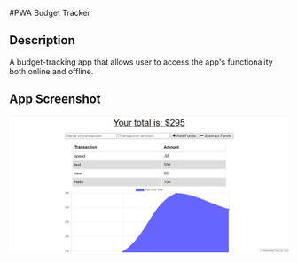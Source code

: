 #PWA Budget Tracker

## Description
A budget-tracking app that allows user to access the app's functionality both online and offline.

## App Screenshot
![](photos/screenshot.jpg)